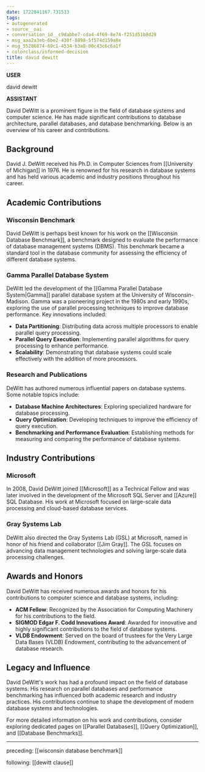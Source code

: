 ```yaml
---
date: 1722041167.731533
tags:
- autogenerated
- source__oai
- conversation_id__c9dabbe7-cda4-4f69-8e74-f251d51b8d28
- msg_aaa2a3eb-6be2-430f-8898-5f574d159a8e
- msg_55286874-69c1-4534-b3a8-00c43c6c6a1f
- colorclass/informed-decision
title: david dewitt
---
```


**USER**

david dewitt


**ASSISTANT**

David DeWitt is a prominent figure in the field of database systems and computer science. He has made significant contributions to database architecture, parallel databases, and database benchmarking. Below is an overview of his career and contributions.

## Background

David J. DeWitt received his Ph.D. in Computer Sciences from [[University of Michigan]] in 1976. He is renowned for his research in database systems and has held various academic and industry positions throughout his career.

## Academic Contributions

### Wisconsin Benchmark

David DeWitt is perhaps best known for his work on the [[Wisconsin Database Benchmark]], a benchmark designed to evaluate the performance of database management systems (DBMS). This benchmark became a standard tool in the database community for assessing the efficiency of different database systems.

### Gamma Parallel Database System

DeWitt led the development of the [[Gamma Parallel Database System|Gamma]] parallel database system at the University of Wisconsin-Madison. Gamma was a pioneering project in the 1980s and early 1990s, exploring the use of parallel processing techniques to improve database performance. Key innovations included:

- **Data Partitioning**: Distributing data across multiple processors to enable parallel query processing.
- **Parallel Query Execution**: Implementing parallel algorithms for query processing to enhance performance.
- **Scalability**: Demonstrating that database systems could scale effectively with the addition of more processors.

### Research and Publications

DeWitt has authored numerous influential papers on database systems. Some notable topics include:

- **Database Machine Architectures**: Exploring specialized hardware for database processing.
- **Query Optimization**: Developing techniques to improve the efficiency of query execution.
- **Benchmarking and Performance Evaluation**: Establishing methods for measuring and comparing the performance of database systems.

## Industry Contributions

### Microsoft

In 2008, David DeWitt joined [[Microsoft]] as a Technical Fellow and was later involved in the development of the Microsoft SQL Server and [[Azure]] SQL Database. His work at Microsoft focused on large-scale data processing and cloud-based database services.

### Gray Systems Lab

DeWitt also directed the Gray Systems Lab (GSL) at Microsoft, named in honor of his friend and collaborator [[Jim Gray]]. The GSL focuses on advancing data management technologies and solving large-scale data processing challenges.

## Awards and Honors

David DeWitt has received numerous awards and honors for his contributions to computer science and database systems, including:

- **ACM Fellow**: Recognized by the Association for Computing Machinery for his contributions to the field.
- **SIGMOD Edgar F. Codd Innovations Award**: Awarded for innovative and highly significant contributions to the field of database systems.
- **VLDB Endowment**: Served on the board of trustees for the Very Large Data Bases (VLDB) Endowment, contributing to the advancement of database research.

## Legacy and Influence

David DeWitt's work has had a profound impact on the field of database systems. His research on parallel databases and performance benchmarking has influenced both academic research and industry practices. His contributions continue to shape the development of modern database systems and technologies.

For more detailed information on his work and contributions, consider exploring dedicated pages on [[Parallel Databases]], [[Query Optimization]], and [[Database Benchmarks]].


---

preceding: [[wisconsin database benchmark]]  


following: [[dewitt clause]]